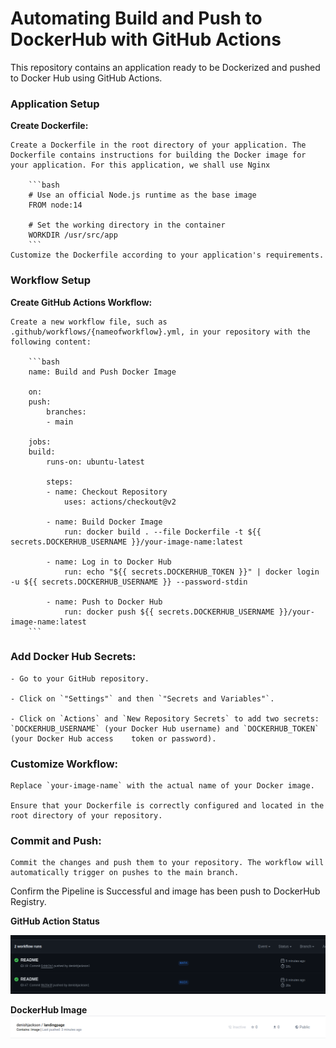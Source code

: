 # Automating Build and Push to DockerHub with GitHub Actions
This repository contains an application ready to be Dockerized and pushed to Docker Hub using GitHub Actions.

### Application Setup
**Create Dockerfile:**

    Create a Dockerfile in the root directory of your application. The Dockerfile contains instructions for building the Docker image for your application. For this application, we shall use Nginx

        ```bash
        # Use an official Node.js runtime as the base image
        FROM node:14

        # Set the working directory in the container
        WORKDIR /usr/src/app
        ```
    Customize the Dockerfile according to your application's requirements.

### Workflow Setup
**Create GitHub Actions Workflow:**

    Create a new workflow file, such as .github/workflows/{nameofworkflow}.yml, in your repository with the following content:

        ```bash
        name: Build and Push Docker Image

        on:
        push:
            branches:
            - main

        jobs:
        build:
            runs-on: ubuntu-latest

            steps:
            - name: Checkout Repository
                uses: actions/checkout@v2

            - name: Build Docker Image
                run: docker build . --file Dockerfile -t ${{ secrets.DOCKERHUB_USERNAME }}/your-image-name:latest

            - name: Log in to Docker Hub
                run: echo "${{ secrets.DOCKERHUB_TOKEN }}" | docker login -u ${{ secrets.DOCKERHUB_USERNAME }} --password-stdin

            - name: Push to Docker Hub
                run: docker push ${{ secrets.DOCKERHUB_USERNAME }}/your-image-name:latest
        ```        
### Add Docker Hub Secrets:

    - Go to your GitHub repository.

    - Click on `"Settings"` and then `"Secrets and Variables"`.

    - Click on `Actions` and `New Repository Secrets` to add two secrets: `DOCKERHUB_USERNAME` (your Docker Hub username) and `DOCKERHUB_TOKEN` (your Docker Hub access    token or password).

### Customize Workflow:

    Replace `your-image-name` with the actual name of your Docker image.

    Ensure that your Dockerfile is correctly configured and located in the root directory of your repository.

### Commit and Push:

    Commit the changes and push them to your repository. The workflow will automatically trigger on pushes to the main branch.

Confirm the Pipeline is Successful and image has been push to DockerHub Registry.

**GitHub Action Status**

![Alt text](image-1.png)

**DockerHub Image**
![Alt text](image.png)